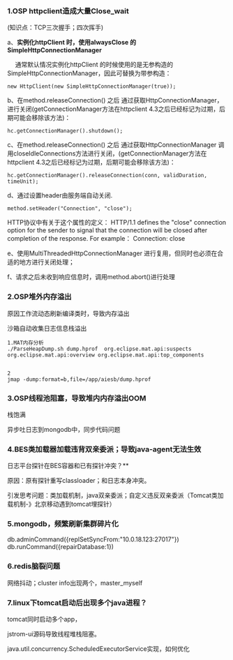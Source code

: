 ### 1.OSP httpclient造成大量Close_wait

(知识点：TCP三次握手；四次挥手)

a、**实例化httpClient 时，使用alwaysClose 的SimpleHttpConnectionManager**

　 通常默认情况实例化httpClient 的时候使用的是无参构造的SimpleHttpConnectionManager，因此可替换为带参构造：

```
new HttpClient(new SimpleHttpConnectionManager(true));
```

b、在method.releaseConnection() 之后 通过获取HttpConnectionManager，进行关闭(getConnectionManager方法在httpclient 4.3之后已经标记为过期，后期可能会移除该方法)：

```
hc.getConnectionManager().shutdown();
```

c、在method.releaseConnection() 之后 通过获取HttpConnectionManager 调用closeIdleConnections方法进行关闭，(getConnectionManager方法在httpclient 4.3之后已经标记为过期，后期可能会移除该方法)：

```
hc.getConnectionManager().releaseConnection(conn, validDuration, timeUnit);
```

d、通过设置header由服务端自动关闭.

```
method.setHeader("Connection", "close"); 
```

HTTP协议中有关于这个属性的定义： 
HTTP/1.1 defines the "close" connection option for the sender to signal that the connection will be closed after completion of the response. For example：
   Connection: close 

e、使用MultiThreadedHttpConnectionManager 进行复用，但同时也必须在合适的地方进行关闭处理；

f、请求之后未收到响应信息时，调用method.abort()进行处理



### 2.OSP堆外内存溢出

原因工作流动态刷新编译类时，导致内存溢出

沙箱自动收集日志信息栈溢出

```shell
1.MAT内存分析
./ParseHeapDump.sh dump.hprof  org.eclipse.mat.api:suspects org.eclipse.mat.api:overview org.eclipse.mat.api:top_components


2
jmap -dump:format=b,file=/app/aiesb/dump.hprof
```



### 3.OSP线程池阻塞，导致堆内内存溢出OOM

栈饱满

异步吐日志到mongodb中，同步代码问题



### 4.BES类加载器加载违背双亲委派；导致java-agent无法生效

日志平台探针在BES容器和已有探针冲突？**

原因：原有探针重写classloader；和日志本身冲突。

引发思考问题：类加载机制，java双亲委派；自定义违反双亲委派（Tomcat类加载机制-》北京移动遇到tomcat埋探针）



### 5.mongodb，频繁刷新集群碎片化

db.adminCommand({replSetSyncFrom:"10.0.18.123:27017"}) 
db.runCommand({repairDatabase:1})



### 6.redis脑裂问题

网络抖动；cluster info出现两个，master_myself






### 7.linux下tomcat启动后出现多个java进程？

tomcat同时启动多个app，

 jstrom-ui源码导致线程堆栈阻塞。

java.util.concurrency.ScheduledExecutorService实现，如何优化

